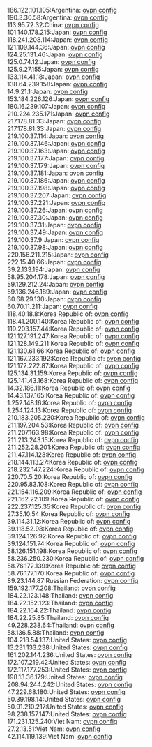 186.122.101.105:Argentina: [ovpn config](vpn/186_122_101_105.ovpn)  
190.3.30.58:Argentina: [ovpn config](vpn/190_3_30_58.ovpn)  
113.95.72.32:China: [ovpn config](vpn/113_95_72_32.ovpn)  
101.140.178.215:Japan: [ovpn config](vpn/101_140_178_215.ovpn)  
118.241.208.114:Japan: [ovpn config](vpn/118_241_208_114.ovpn)  
121.109.144.36:Japan: [ovpn config](vpn/121_109_144_36.ovpn)  
124.25.131.46:Japan: [ovpn config](vpn/124_25_131_46.ovpn)  
125.0.74.12:Japan: [ovpn config](vpn/125_0_74_12.ovpn)  
125.9.27.155:Japan: [ovpn config](vpn/125_9_27_155.ovpn)  
133.114.41.18:Japan: [ovpn config](vpn/133_114_41_18.ovpn)  
138.64.239.158:Japan: [ovpn config](vpn/138_64_239_158.ovpn)  
14.9.21.1:Japan: [ovpn config](vpn/14_9_21_1.ovpn)  
153.184.226.126:Japan: [ovpn config](vpn/153_184_226_126.ovpn)  
180.16.239.107:Japan: [ovpn config](vpn/180_16_239_107.ovpn)  
210.224.235.171:Japan: [ovpn config](vpn/210_224_235_171.ovpn)  
217.178.81.33:Japan: [ovpn config](vpn/217_178_81_33.ovpn)  
217.178.81.33:Japan: [ovpn config](vpn/217_178_81_33.ovpn)  
219.100.37.114:Japan: [ovpn config](vpn/219_100_37_114.ovpn)  
219.100.37.146:Japan: [ovpn config](vpn/219_100_37_146.ovpn)  
219.100.37.163:Japan: [ovpn config](vpn/219_100_37_163.ovpn)  
219.100.37.177:Japan: [ovpn config](vpn/219_100_37_177.ovpn)  
219.100.37.179:Japan: [ovpn config](vpn/219_100_37_179.ovpn)  
219.100.37.181:Japan: [ovpn config](vpn/219_100_37_181.ovpn)  
219.100.37.186:Japan: [ovpn config](vpn/219_100_37_186.ovpn)  
219.100.37.198:Japan: [ovpn config](vpn/219_100_37_198.ovpn)  
219.100.37.207:Japan: [ovpn config](vpn/219_100_37_207.ovpn)  
219.100.37.221:Japan: [ovpn config](vpn/219_100_37_221.ovpn)  
219.100.37.26:Japan: [ovpn config](vpn/219_100_37_26.ovpn)  
219.100.37.30:Japan: [ovpn config](vpn/219_100_37_30.ovpn)  
219.100.37.31:Japan: [ovpn config](vpn/219_100_37_31.ovpn)  
219.100.37.49:Japan: [ovpn config](vpn/219_100_37_49.ovpn)  
219.100.37.9:Japan: [ovpn config](vpn/219_100_37_9.ovpn)  
219.100.37.98:Japan: [ovpn config](vpn/219_100_37_98.ovpn)  
220.156.211.215:Japan: [ovpn config](vpn/220_156_211_215.ovpn)  
222.15.40.66:Japan: [ovpn config](vpn/222_15_40_66.ovpn)  
39.2.133.194:Japan: [ovpn config](vpn/39_2_133_194.ovpn)  
58.95.204.178:Japan: [ovpn config](vpn/58_95_204_178.ovpn)  
59.129.212.24:Japan: [ovpn config](vpn/59_129_212_24.ovpn)  
59.136.246.189:Japan: [ovpn config](vpn/59_136_246_189.ovpn)  
60.68.29.130:Japan: [ovpn config](vpn/60_68_29_130.ovpn)  
60.70.11.211:Japan: [ovpn config](vpn/60_70_11_211.ovpn)  
118.40.18.8:Korea Republic of: [ovpn config](vpn/118_40_18_8.ovpn)  
118.41.200.140:Korea Republic of: [ovpn config](vpn/118_41_200_140.ovpn)  
119.203.157.44:Korea Republic of: [ovpn config](vpn/119_203_157_44.ovpn)  
121.127.191.247:Korea Republic of: [ovpn config](vpn/121_127_191_247.ovpn)  
121.128.149.211:Korea Republic of: [ovpn config](vpn/121_128_149_211.ovpn)  
121.130.61.66:Korea Republic of: [ovpn config](vpn/121_130_61_66.ovpn)  
121.167.233.192:Korea Republic of: [ovpn config](vpn/121_167_233_192.ovpn)  
121.172.222.87:Korea Republic of: [ovpn config](vpn/121_172_222_87.ovpn)  
125.134.31.159:Korea Republic of: [ovpn config](vpn/125_134_31_159.ovpn)  
125.141.43.168:Korea Republic of: [ovpn config](vpn/125_141_43_168.ovpn)  
14.32.186.11:Korea Republic of: [ovpn config](vpn/14_32_186_11.ovpn)  
14.43.137.165:Korea Republic of: [ovpn config](vpn/14_43_137_165.ovpn)  
1.252.148.16:Korea Republic of: [ovpn config](vpn/1_252_148_16.ovpn)  
1.254.124.13:Korea Republic of: [ovpn config](vpn/1_254_124_13.ovpn)  
210.183.205.230:Korea Republic of: [ovpn config](vpn/210_183_205_230.ovpn)  
211.197.204.53:Korea Republic of: [ovpn config](vpn/211_197_204_53.ovpn)  
211.207.163.98:Korea Republic of: [ovpn config](vpn/211_207_163_98.ovpn)  
211.213.243.15:Korea Republic of: [ovpn config](vpn/211_213_243_15.ovpn)  
211.252.28.201:Korea Republic of: [ovpn config](vpn/211_252_28_201.ovpn)  
211.47.114.123:Korea Republic of: [ovpn config](vpn/211_47_114_123.ovpn)  
218.144.113.27:Korea Republic of: [ovpn config](vpn/218_144_113_27.ovpn)  
218.232.147.224:Korea Republic of: [ovpn config](vpn/218_232_147_224.ovpn)  
220.70.5.20:Korea Republic of: [ovpn config](vpn/220_70_5_20.ovpn)  
220.95.83.108:Korea Republic of: [ovpn config](vpn/220_95_83_108.ovpn)  
221.154.116.209:Korea Republic of: [ovpn config](vpn/221_154_116_209.ovpn)  
221.162.22.109:Korea Republic of: [ovpn config](vpn/221_162_22_109.ovpn)  
222.237.125.35:Korea Republic of: [ovpn config](vpn/222_237_125_35.ovpn)  
27.35.10.54:Korea Republic of: [ovpn config](vpn/27_35_10_54.ovpn)  
39.114.31.12:Korea Republic of: [ovpn config](vpn/39_114_31_12.ovpn)  
39.118.52.98:Korea Republic of: [ovpn config](vpn/39_118_52_98.ovpn)  
39.124.126.92:Korea Republic of: [ovpn config](vpn/39_124_126_92.ovpn)  
39.124.151.74:Korea Republic of: [ovpn config](vpn/39_124_151_74.ovpn)  
58.126.151.198:Korea Republic of: [ovpn config](vpn/58_126_151_198.ovpn)  
58.236.250.230:Korea Republic of: [ovpn config](vpn/58_236_250_230.ovpn)  
58.76.172.139:Korea Republic of: [ovpn config](vpn/58_76_172_139.ovpn)  
58.76.177.170:Korea Republic of: [ovpn config](vpn/58_76_177_170.ovpn)  
89.23.144.87:Russian Federation: [ovpn config](vpn/89_23_144_87.ovpn)  
159.192.177.208:Thailand: [ovpn config](vpn/159_192_177_208.ovpn)  
184.22.123.148:Thailand: [ovpn config](vpn/184_22_123_148.ovpn)  
184.22.152.123:Thailand: [ovpn config](vpn/184_22_152_123.ovpn)  
184.22.164.22:Thailand: [ovpn config](vpn/184_22_164_22.ovpn)  
184.22.25.85:Thailand: [ovpn config](vpn/184_22_25_85.ovpn)  
49.228.238.64:Thailand: [ovpn config](vpn/49_228_238_64.ovpn)  
58.136.5.88:Thailand: [ovpn config](vpn/58_136_5_88.ovpn)  
104.218.54.137:United States: [ovpn config](vpn/104_218_54_137.ovpn)  
13.231.133.238:United States: [ovpn config](vpn/13_231_133_238.ovpn)  
161.202.144.236:United States: [ovpn config](vpn/161_202_144_236.ovpn)  
172.107.219.42:United States: [ovpn config](vpn/172_107_219_42.ovpn)  
172.117.177.253:United States: [ovpn config](vpn/172_117_177_253.ovpn)  
198.13.36.179:United States: [ovpn config](vpn/198_13_36_179.ovpn)  
208.94.244.242:United States: [ovpn config](vpn/208_94_244_242.ovpn)  
47.229.68.180:United States: [ovpn config](vpn/47_229_68_180.ovpn)  
50.39.198.14:United States: [ovpn config](vpn/50_39_198_14.ovpn)  
50.91.210.217:United States: [ovpn config](vpn/50_91_210_217.ovpn)  
98.238.157.147:United States: [ovpn config](vpn/98_238_157_147.ovpn)  
171.231.125.240:Viet Nam: [ovpn config](vpn/171_231_125_240.ovpn)  
27.2.13.51:Viet Nam: [ovpn config](vpn/27_2_13_51.ovpn)  
42.114.119.139:Viet Nam: [ovpn config](vpn/42_114_119_139.ovpn)  
